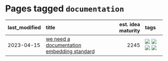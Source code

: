 # Pages tagged `documentation`

|last_modified|title|est. idea maturity|tags
|:---|:---|---:|:---|
|2023-04-15|[we need a documentation embedding standard](../doc-embed-standard.md)|2245|[![](https://img.shields.io/badge/tag-accessibility-496a1)](../tags/accessibility.md) [![](https://img.shields.io/badge/tag-documentation-683f3)](../tags/documentation.md) [![](https://img.shields.io/badge/tag-standard-96bcc)](../tags/standard.md) [![](https://img.shields.io/badge/tag-tooling-82d6e)](../tags/tooling.md)|